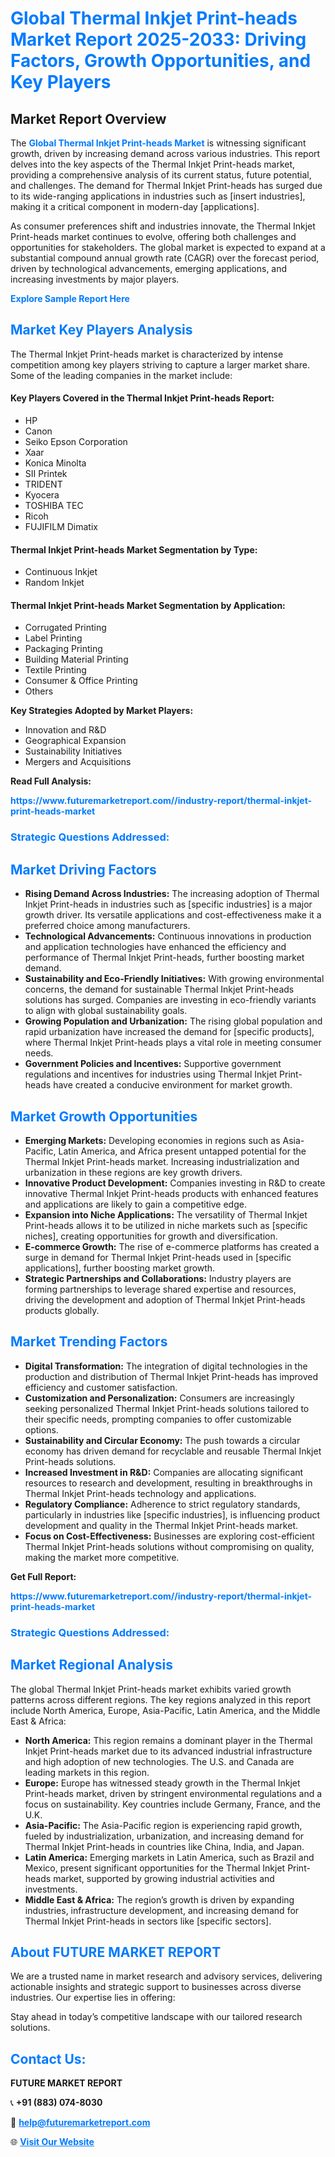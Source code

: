 <h1 style="color: #007BFF;">Global Thermal Inkjet Print-heads Market Report 2025-2033: Driving Factors, Growth Opportunities, and Key Players</h1>

<section id="overview">
<h2>Market Report Overview</h2>
<p>The <a href="https://www.futuremarketreport.com//industry-report/thermal-inkjet-print-heads-market" style="color: #007BFF; text-decoration: none;"><strong>Global Thermal Inkjet Print-heads Market</strong></a> is witnessing significant growth, driven by increasing demand across various industries. This report delves into the key aspects of the Thermal Inkjet Print-heads market, providing a comprehensive analysis of its current status, future potential, and challenges. The demand for Thermal Inkjet Print-heads has surged due to its wide-ranging applications in industries such as [insert industries], making it a critical component in modern-day [applications].</p>
<p>As consumer preferences shift and industries innovate, the Thermal Inkjet Print-heads market continues to evolve, offering both challenges and opportunities for stakeholders. The global market is expected to expand at a substantial compound annual growth rate (CAGR) over the forecast period, driven by technological advancements, emerging applications, and increasing investments by major players.</p>
</section>

<section id="overview">
<p><a href="https://www.futuremarketreport.com//request-sample/reportId=50619" style="color: #007BFF; text-decoration: none;"><strong>Explore Sample Report Here</strong></a></p>
</section>

<section id="key-players">
<h2 style="color: #007BFF;">Market Key Players Analysis</h2>
<p>The Thermal Inkjet Print-heads market is characterized by intense competition among key players striving to capture a larger market share. Some of the leading companies in the market include:</p>
<h4>Key Players Covered in the Thermal Inkjet Print-heads Report:</h4>
<ul><li>HP</li><li>Canon</li><li>Seiko Epson Corporation</li><li>Xaar</li><li>Konica Minolta</li><li>SII Printek</li><li>TRIDENT</li><li>Kyocera</li><li>TOSHIBA TEC</li><li>Ricoh</li><li>FUJIFILM Dimatix</li></ul>
<h4>Thermal Inkjet Print-heads Market Segmentation by Type:</h4>
<ul><li>Continuous Inkjet</li><li>Random Inkjet</li></ul>

<h4>Thermal Inkjet Print-heads Market Segmentation by Application:</h4>
<ul><li>Corrugated Printing</li><li>Label Printing</li><li>Packaging Printing</li><li>Building Material Printing</li><li>Textile Printing</li><li>Consumer &amp; Office Printing</li><li>Others</li></ul>
<p><strong>Key Strategies Adopted by Market Players:</strong></p>
<ul>
<li>Innovation and R&D</li>
<li>Geographical Expansion</li>
<li>Sustainability Initiatives</li>
<li>Mergers and Acquisitions</li>
</ul>
</section>

<section>
<p><strong>Read Full Analysis: </strong></p><a href="https://www.futuremarketreport.com//industry-report/thermal-inkjet-print-heads-market" style="color: #007BFF; text-decoration: none;"><strong>https://www.futuremarketreport.com//industry-report/thermal-inkjet-print-heads-market</strong></a>
<h3 style="color: #007BFF;">Strategic Questions Addressed:</h3>
</section>

<section id="driving-factors">
<h2 style="color: #007BFF;">Market Driving Factors</h2>
<ul>
<li><strong>Rising Demand Across Industries:</strong> The increasing adoption of Thermal Inkjet Print-heads in industries such as [specific industries] is a major growth driver. Its versatile applications and cost-effectiveness make it a preferred choice among manufacturers.</li>
<li><strong>Technological Advancements:</strong> Continuous innovations in production and application technologies have enhanced the efficiency and performance of Thermal Inkjet Print-heads, further boosting market demand.</li>
<li><strong>Sustainability and Eco-Friendly Initiatives:</strong> With growing environmental concerns, the demand for sustainable Thermal Inkjet Print-heads solutions has surged. Companies are investing in eco-friendly variants to align with global sustainability goals.</li>
<li><strong>Growing Population and Urbanization:</strong> The rising global population and rapid urbanization have increased the demand for [specific products], where Thermal Inkjet Print-heads plays a vital role in meeting consumer needs.</li>
<li><strong>Government Policies and Incentives:</strong> Supportive government regulations and incentives for industries using Thermal Inkjet Print-heads have created a conducive environment for market growth.</li>
</ul>
</section>

<section id="growth-opportunities">
<h2 style="color: #007BFF;">Market Growth Opportunities</h2>
<ul>
<li><strong>Emerging Markets:</strong> Developing economies in regions such as Asia-Pacific, Latin America, and Africa present untapped potential for the Thermal Inkjet Print-heads market. Increasing industrialization and urbanization in these regions are key growth drivers.</li>
<li><strong>Innovative Product Development:</strong> Companies investing in R&D to create innovative Thermal Inkjet Print-heads products with enhanced features and applications are likely to gain a competitive edge.</li>
<li><strong>Expansion into Niche Applications:</strong> The versatility of Thermal Inkjet Print-heads allows it to be utilized in niche markets such as [specific niches], creating opportunities for growth and diversification.</li>
<li><strong>E-commerce Growth:</strong> The rise of e-commerce platforms has created a surge in demand for Thermal Inkjet Print-heads used in [specific applications], further boosting market growth.</li>
<li><strong>Strategic Partnerships and Collaborations:</strong> Industry players are forming partnerships to leverage shared expertise and resources, driving the development and adoption of Thermal Inkjet Print-heads products globally.</li>
</ul>
</section>

<section id="trending-factors">
<h2 style="color: #007BFF;">Market Trending Factors</h2>
<ul>
<li><strong>Digital Transformation:</strong> The integration of digital technologies in the production and distribution of Thermal Inkjet Print-heads has improved efficiency and customer satisfaction.</li>
<li><strong>Customization and Personalization:</strong> Consumers are increasingly seeking personalized Thermal Inkjet Print-heads solutions tailored to their specific needs, prompting companies to offer customizable options.</li>
<li><strong>Sustainability and Circular Economy:</strong> The push towards a circular economy has driven demand for recyclable and reusable Thermal Inkjet Print-heads solutions.</li>
<li><strong>Increased Investment in R&D:</strong> Companies are allocating significant resources to research and development, resulting in breakthroughs in Thermal Inkjet Print-heads technology and applications.</li>
<li><strong>Regulatory Compliance:</strong> Adherence to strict regulatory standards, particularly in industries like [specific industries], is influencing product development and quality in the Thermal Inkjet Print-heads market.</li>
<li><strong>Focus on Cost-Effectiveness:</strong> Businesses are exploring cost-efficient Thermal Inkjet Print-heads solutions without compromising on quality, making the market more competitive.</li>
</ul>
</section>

<section>
<p><strong>Get Full Report: </strong></p><a href="https://www.futuremarketreport.com//industry-report/thermal-inkjet-print-heads-market" style="color: #007BFF; text-decoration: none;"><strong>https://www.futuremarketreport.com//industry-report/thermal-inkjet-print-heads-market</strong></a>
<h3 style="color: #007BFF;">Strategic Questions Addressed:</h3>
</section>


<section id="regional-analysis">
<h2 style="color: #007BFF;">Market Regional Analysis</h2>
<p>The global Thermal Inkjet Print-heads market exhibits varied growth patterns across different regions. The key regions analyzed in this report include North America, Europe, Asia-Pacific, Latin America, and the Middle East & Africa:</p>
<ul>
<li><strong>North America:</strong> This region remains a dominant player in the Thermal Inkjet Print-heads market due to its advanced industrial infrastructure and high adoption of new technologies. The U.S. and Canada are leading markets in this region.</li>
<li><strong>Europe:</strong> Europe has witnessed steady growth in the Thermal Inkjet Print-heads market, driven by stringent environmental regulations and a focus on sustainability. Key countries include Germany, France, and the U.K.</li>
<li><strong>Asia-Pacific:</strong> The Asia-Pacific region is experiencing rapid growth, fueled by industrialization, urbanization, and increasing demand for Thermal Inkjet Print-heads in countries like China, India, and Japan.</li>
<li><strong>Latin America:</strong> Emerging markets in Latin America, such as Brazil and Mexico, present significant opportunities for the Thermal Inkjet Print-heads market, supported by growing industrial activities and investments.</li>
<li><strong>Middle East & Africa:</strong> The region’s growth is driven by expanding industries, infrastructure development, and increasing demand for Thermal Inkjet Print-heads in sectors like [specific sectors].</li>
</ul>
</section>

<footer>
<h2 style="color: #007BFF;">About FUTURE MARKET REPORT</h2>
<p>We are a trusted name in market research and advisory services, delivering actionable insights and strategic support to businesses across diverse industries. Our expertise lies in offering:</p>

<p>Stay ahead in today’s competitive landscape with our tailored research solutions.</p>

<h2 style="color: #007BFF;">Contact Us:</h2>
<p><strong>FUTURE MARKET REPORT</strong></p>
<p>📞 <strong>+91 (883) 074-8030</strong></p>
<p>📧 <strong><a href="mailto:help@futuremarketreport.com" style="color: #007BFF;">help@futuremarketreport.com</a></strong></p>
<p>🌐 <strong><a href="https://www.futuremarketreport.com/" style="color: #007BFF;">Visit Our Website</a></strong></p>
</footer>